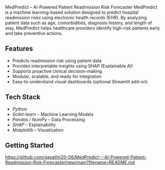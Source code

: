 MedPredict – AI-Powered Patient Readmission Risk Forecaster
MedPredict is a machine learning-based solution designed to predict hospital readmission risks using electronic health records (EHR). 
By analyzing patient data such as age, comorbidities, diagnosis history, and length of stay, MedPredict helps healthcare providers identify high-risk patients early and take preventive actions.
## Features
- Predicts readmission risk using patient data
- Provides interpretable insights using SHAP (Explainable AI)
- Supports proactive clinical decision-making
- Modular, scalable, and ready for integration
- Easy-to-understand visual dashboards (optional Streamlit add-on)
## Tech Stack
- *Python*
- *Scikit-learn* – Machine Learning Models
- *Pandas / NumPy* – Data Processing
- *SHAP* – Explainability
- *Matplotlib* – Visualization
## Getting Started
https://github.com/gayathri20-06/MedPredict---AI-Powered-Patient-Readmission-Risk-Forecaster/new/main?filename=README.md
